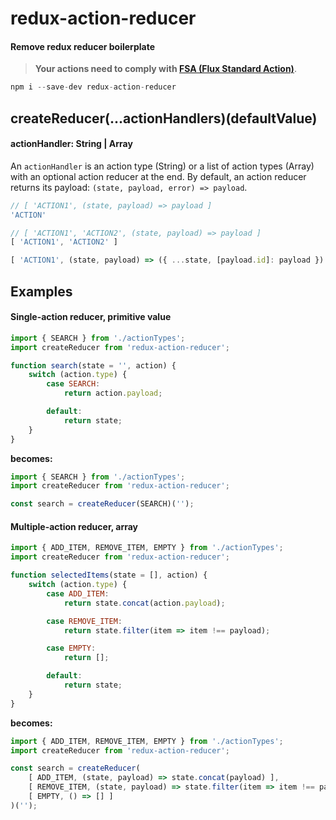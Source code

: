 # redux-action-reducer

#### Remove redux reducer boilerplate

> __Your actions need to comply with [FSA (Flux Standard Action)](https://github.com/acdlite/flux-standard-action)__.

```js
npm i --save-dev redux-action-reducer
```

## createReducer(...actionHandlers)(defaultValue)

#### actionHandler: String | Array

An `actionHandler` is an action type (String) or a list of action types (Array) with an optional action reducer at the end. By default, an action reducer returns its payload: `(state, payload, error) => payload`.

```js
// [ 'ACTION1', (state, payload) => payload ]
'ACTION'
```
```js
// [ 'ACTION1', 'ACTION2', (state, payload) => payload ]
[ 'ACTION1', 'ACTION2' ]
```
```js
[ 'ACTION1', (state, payload) => ({ ...state, [payload.id]: payload }) ]
```


## Examples

#### Single-action reducer, primitive value

```js
import { SEARCH } from './actionTypes';
import createReducer from 'redux-action-reducer';

function search(state = '', action) {
    switch (action.type) {
        case SEARCH:
            return action.payload;

        default:
            return state;
    }
}
```

__becomes:__

```js
import { SEARCH } from './actionTypes';
import createReducer from 'redux-action-reducer';

const search = createReducer(SEARCH)('');
```

#### Multiple-action reducer, array

```js
import { ADD_ITEM, REMOVE_ITEM, EMPTY } from './actionTypes';
import createReducer from 'redux-action-reducer';

function selectedItems(state = [], action) {
    switch (action.type) {
        case ADD_ITEM:
            return state.concat(action.payload);

        case REMOVE_ITEM:
            return state.filter(item => item !== payload);

        case EMPTY:
            return [];

        default:
            return state;
    }
}
```

__becomes:__

```js
import { ADD_ITEM, REMOVE_ITEM, EMPTY } from './actionTypes';
import createReducer from 'redux-action-reducer';

const search = createReducer(
    [ ADD_ITEM, (state, payload) => state.concat(payload) ],
    [ REMOVE_ITEM, (state, payload) => state.filter(item => item !== payload) ],
    [ EMPTY, () => [] ]
)('');
```
